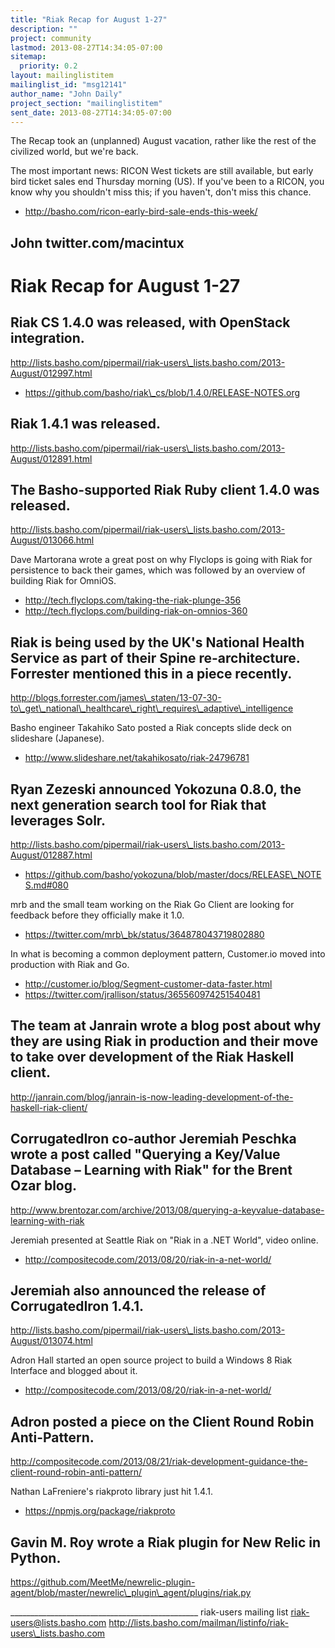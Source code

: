 ```yaml
---
title: "Riak Recap for August 1-27"
description: ""
project: community
lastmod: 2013-08-27T14:34:05-07:00
sitemap:
  priority: 0.2
layout: mailinglistitem
mailinglist_id: "msg12141"
author_name: "John Daily"
project_section: "mailinglistitem"
sent_date: 2013-08-27T14:34:05-07:00
---
```



The Recap took an (unplanned) August vacation, rather like the rest of the 
civilized world, but we're back.

The most important news: RICON West tickets are still available, but early bird 
ticket sales end Thursday morning (US). If you've been to a RICON, you know why 
you shouldn't miss this; if you haven't, don't miss this chance.
- http://basho.com/ricon-early-bird-sale-ends-this-week/

John
twitter.com/macintux
------------------------------------

Riak Recap for August 1-27
====================

Riak CS 1.4.0 was released, with OpenStack integration.
- 
http://lists.basho.com/pipermail/riak-users\_lists.basho.com/2013-August/012997.html
- https://github.com/basho/riak\_cs/blob/1.4.0/RELEASE-NOTES.org

Riak 1.4.1 was released.
- 
http://lists.basho.com/pipermail/riak-users\_lists.basho.com/2013-August/012891.html

The Basho-supported Riak Ruby client 1.4.0 was released.
- 
http://lists.basho.com/pipermail/riak-users\_lists.basho.com/2013-August/013066.html

Dave Martorana wrote a great post on why Flyclops is going with Riak for 
persistence to back their games, which was followed by an overview of building 
Riak for OmniOS.
- http://tech.flyclops.com/taking-the-riak-plunge-356
- http://tech.flyclops.com/building-riak-on-omnios-360

Riak is being used by the UK's National Health Service as part of their Spine 
re-architecture. Forrester mentioned this in a piece recently. 
- 
http://blogs.forrester.com/james\_staten/13-07-30-to\_get\_national\_healthcare\_right\_requires\_adaptive\_intelligence

Basho engineer Takahiko Sato posted a Riak concepts slide deck on slideshare 
(Japanese).
- http://www.slideshare.net/takahikosato/riak-24796781

Ryan Zezeski announced Yokozuna 0.8.0, the next generation search tool for Riak 
that leverages Solr.
- 
http://lists.basho.com/pipermail/riak-users\_lists.basho.com/2013-August/012887.html
- https://github.com/basho/yokozuna/blob/master/docs/RELEASE\_NOTES.md#080

mrb and the small team working on the Riak Go Client are looking for feedback 
before they officially make it 1.0. 
- https://twitter.com/mrb\_bk/status/364878043719802880

In what is becoming a common deployment pattern, Customer.io moved into 
production with Riak and Go. 
- http://customer.io/blog/Segment-customer-data-faster.html
- https://twitter.com/jrallison/status/365560974251540481

The team at Janrain wrote a blog post about why they are using Riak in 
production and their move to take over development of the Riak Haskell client.
- 
http://janrain.com/blog/janrain-is-now-leading-development-of-the-haskell-riak-client/

CorrugatedIron co-author Jeremiah Peschka wrote a post called "Querying a 
Key/Value Database – Learning with Riak" for the Brent Ozar blog.
- 
http://www.brentozar.com/archive/2013/08/querying-a-keyvalue-database-learning-with-riak

Jeremiah presented at Seattle Riak on "Riak in a .NET World", video online.
- http://compositecode.com/2013/08/20/riak-in-a-net-world/

Jeremiah also announced the release of CorrugatedIron 1.4.1.
- 
http://lists.basho.com/pipermail/riak-users\_lists.basho.com/2013-August/013074.html

Adron Hall started an open source project to build a Windows 8 Riak Interface 
and blogged about it.
- http://compositecode.com/2013/08/20/riak-in-a-net-world/

Adron posted a piece on the Client Round Robin Anti-Pattern.
- 
http://compositecode.com/2013/08/21/riak-development-guidance-the-client-round-robin-anti-pattern/

Nathan LaFreniere's riakproto library just hit 1.4.1.
- https://npmjs.org/package/riakproto

Gavin M. Roy wrote a Riak plugin for New Relic in Python.
- 
https://github.com/MeetMe/newrelic-plugin-agent/blob/master/newrelic\_plugin\_agent/plugins/riak.py



\_\_\_\_\_\_\_\_\_\_\_\_\_\_\_\_\_\_\_\_\_\_\_\_\_\_\_\_\_\_\_\_\_\_\_\_\_\_\_\_\_\_\_\_\_\_\_
riak-users mailing list
riak-users@lists.basho.com
http://lists.basho.com/mailman/listinfo/riak-users\_lists.basho.com

